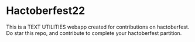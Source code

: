 # Hactoberfest22
This is a TEXT UTILITIES webapp created for contributions on hactoberfest. Do star this repo, and contribute to complete your hactoberfest partition.
